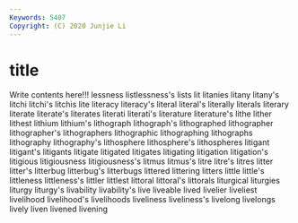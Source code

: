 ```yaml
---
Keywords: 5407
Copyright: (C) 2020 Junjie Li
---
```


# title

Write contents here!!!
lessness 
listlessness's 
lists 
lit 
litanies
litany 
litany's 
litchi 
litchi's 
litchis 
lite 
literacy 
literacy's 
literal 
literal's
literally 
literals 
literary 
literate 
literate's 
literates 
literati 
literati's 
literature 
literature's
lithe 
lither 
lithest 
lithium 
lithium's 
lithograph 
lithograph's 
lithographed 
lithographer 
lithographer's
lithographers 
lithographic 
lithographing 
lithographs 
lithography 
lithography's 
lithosphere 
lithosphere's 
lithospheres 
litigant
litigant's 
litigants 
litigate 
litigated 
litigates 
litigating 
litigation 
litigation's 
litigious 
litigiousness
litigiousness's 
litmus 
litmus's 
litre 
litre's 
litres 
litter 
litter's 
litterbug 
litterbug's
litterbugs 
littered 
littering 
litters 
little 
little's 
littleness 
littleness's 
littler 
littlest
littoral 
littoral's 
littorals 
liturgical 
liturgies 
liturgy 
liturgy's 
livability 
livability's 
live
liveable 
lived 
livelier 
liveliest 
livelihood 
livelihood's 
livelihoods 
liveliness 
liveliness's 
livelong
livelongs 
lively 
liven 
livened 
livening 
